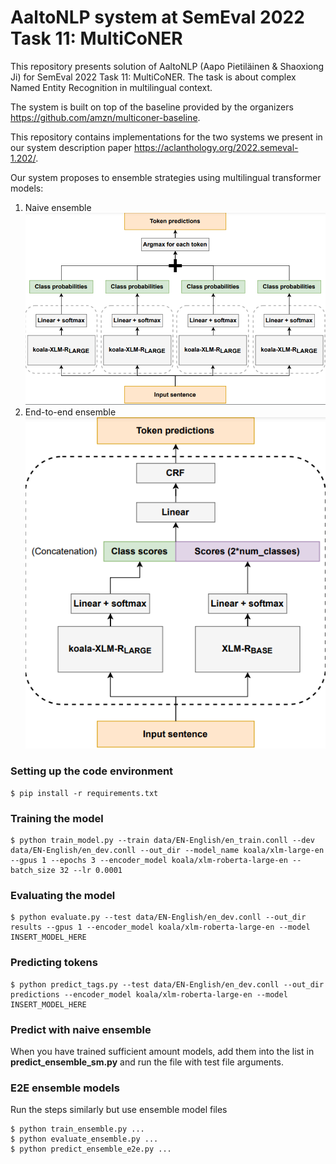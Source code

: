 # AaltoNLP system at SemEval 2022 Task 11: MultiCoNER

This repository presents solution of AaltoNLP (Aapo Pietiläinen & Shaoxiong Ji) for SemEval 2022 Task 11: MultiCoNER. The task is about complex Named Entity Recognition in multilingual context.

The system is built on top of the baseline provided by the organizers https://github.com/amzn/multiconer-baseline.

This repository contains implementations for the two systems we present in our system description paper https://aclanthology.org/2022.semeval-1.202/.


Our system proposes to ensemble strategies using multilingual transformer models:
1. Naive ensemble
![](figures/naive_ensemble.png?raw=true)
2. End-to-end ensemble
![](figures/e2e_ensemble.png?raw=true)




### Setting up the code environment

```
$ pip install -r requirements.txt
```

### Training the model

```
$ python train_model.py --train data/EN-English/en_train.conll --dev data/EN-English/en_dev.conll --out_dir --model_name koala/xlm-large-en --gpus 1 --epochs 3 --encoder_model koala/xlm-roberta-large-en --batch_size 32 --lr 0.0001
```
### Evaluating the model

```
$ python evaluate.py --test data/EN-English/en_dev.conll --out_dir results --gpus 1 --encoder_model koala/xlm-roberta-large-en --model INSERT_MODEL_HERE
```

### Predicting tokens

```
$ python predict_tags.py --test data/EN-English/en_dev.conll --out_dir predictions --encoder_model koala/xlm-roberta-large-en --model INSERT_MODEL_HERE
```

### Predict with naive ensemble

When you have trained sufficient amount models, add them into the list in **predict_ensemble_sm.py** and run the file with test file arguments.

### E2E ensemble models

Run the steps similarly but use ensemble model files

```
$ python train_ensemble.py ...
$ python evaluate_ensemble.py ...
$ python predict_ensemble_e2e.py ...
```
